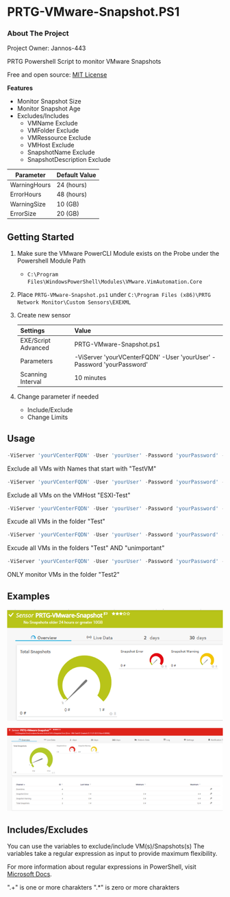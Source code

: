 # PRTG-VMware-Snapshot.PS1

<!-- ABOUT THE PROJECT -->
### About The Project
Project Owner: Jannos-443

PRTG Powershell Script to monitor VMware Snapshots

Free and open source: [MIT License](https://github.com/Jannos-443/PRTG-VMware-Snapshot/blob/main/LICENSE)

**Features**
* Monitor Snapshot Size
* Monitor Snapshot Age
* Excludes/Includes
  * VMName Exclude
  * VMFolder Exclude
  * VMRessource Exclude
  * VMHost Exclude
  * SnapshotName Exclude 
  * SnapshotDescription Exclude



| Parameter | Default Value |
| --- | --- |
| WarningHours | 24 (hours) |
| ErrorHours | 48 (hours) |
| WarningSize | 10 (GB) |
| ErrorSize | 20 (GB) |


<!-- GETTING STARTED -->
## Getting Started

1. Make sure the VMware PowerCLI Module exists on the Probe under the Powershell Module Path
   - `C:\Program Files\WindowsPowerShell\Modules\VMware.VimAutomation.Core`


2. Place `PRTG-VMware-Snapshot.ps1` under `C:\Program Files (x86)\PRTG Network Monitor\Custom Sensors\EXEXML`

3. Create new sensor

   | Settings | Value |
   | --- | --- |
   | EXE/Script Advanced | PRTG-VMware-Snapshot.ps1 |
   | Parameters | -ViServer 'yourVCenterFQDN' -User 'yourUser' -Password 'yourPassword' |
   | Scanning Interval | 10 minutes |


4. Change parameter if needed 
   - Include/Exclude
   - Change Limits

## Usage

```powershell
-ViServer 'yourVCenterFQDN' -User 'yourUser' -Password 'yourPassword' -ExcludeVMName '^(TestVM.*)$'
```
Exclude all VMs with Names that start with "TestVM"

```powershell
-ViServer 'yourVCenterFQDN' -User 'yourUser' -Password 'yourPassword' -ExcludeVMHost '^(ESXI-Test.contoso.com)$'
```
Exclude all VMs on the VMHost "ESXI-Test"

```powershell
-ViServer 'yourVCenterFQDN' -User 'yourUser' -Password 'yourPassword' -ExcludeFolder '^(Test)$'
```
Excude all VMs in the folder "Test"

```powershell
-ViServer 'yourVCenterFQDN' -User 'yourUser' -Password 'yourPassword' -ExcludeFolder '^(Test|unimportant)$'
```
Excude all VMs in the folders "Test" AND "unimportant"

```powershell
-ViServer 'yourVCenterFQDN' -User 'yourUser' -Password 'yourPassword' -IncludeFolder '^(Test2)$'
```
ONLY monitor VMs in the folder "Test2"

## Examples

![PRTG-VMware-Snapshot](media/ok.png)

![PRTG-VMware-Snapshot](media/error.png)

## Includes/Excludes

You can use the variables to exclude/include VM(s)/Snapshots(s) 
The variables take a regular expression as input to provide maximum flexibility.

For more information about regular expressions in PowerShell, visit [Microsoft Docs](https://docs.microsoft.com/en-us/powershell/module/microsoft.powershell.core/about/about_regular_expressions).

".+" is one or more charakters
".*" is zero or more charakters

